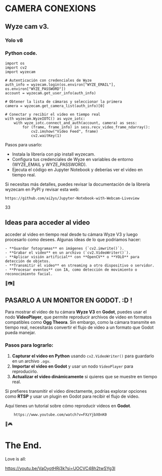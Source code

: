 
# CAMERA CONEXIONS

## Wyze cam v3.

### Yolo v8

### Python code.
    
    import os
    import cv2
    import wyzecam
    
    # Autenticación con credenciales de Wyze
    auth_info = wyzecam.login(os.environ["WYZE_EMAIL"], os.environ["WYZE_PASSWORD"])
    account = wyzecam.get_user_info(auth_info)
    
    # Obtener la lista de cámaras y seleccionar la primera
    camera = wyzecam.get_camera_list(auth_info)[0]
    
    # Conectar y recibir el video en tiempo real
    with wyzecam.WyzeIOTC() as wyze_iotc:
        with wyze_iotc.connect_and_auth(account, camera) as sess:
            for (frame, frame_info) in sess.recv_video_frame_ndarray():
                cv2.imshow("Video Feed", frame)
                cv2.waitKey(1)

Pasos para usarlo:
- Instala la librería con pip install wyzecam.
- Configura tus credenciales de Wyze en variables de entorno (WYZE_EMAIL y WYZE_PASSWORD).
- Ejecuta el código en Jupyter Notebook y deberías ver el video en tiempo real.

Si necesitas más detalles, puedes revisar la documentación de la librería wyzecam en PyPI y revisar esta web:

    https://github.com/ai2ys/Jupyter-Notebook-with-Webcam-Liveview



33

##  Ideas para acceder al video 

acceder al video en tiempo real desde tu cámara Wyze V3 y luego procesarlo como desees. Algunas ideas de lo que podriamos hacer:
    
    - **Guardar fotogramas** en imágenes (`cv2.imwrite()`).
    - **Grabar el video** en un archivo (`cv2.VideoWriter()`).
    - **Aplicar visión artificial** con **OpenCV** o **YOLO** para detección de objetos.
    - **Transmitir el video** en streaming a otro dispositivo o servidor.
    - **Procesar eventos** con IA, como detección de movimiento o reconocimiento facial.

🚀📷✨



## PASARLO A UN MONITOR EN GODOT. :D !

Para mostrar el video de tu cámara **Wyze V3** en **Godot**, puedes usar el nodo **VideoPlayer**, que permite reproducir archivos de video en formatos compatibles como **Ogg Theora**. Sin embargo, como la cámara transmite en tiempo real, necesitarás convertir el flujo de video a un formato que Godot pueda manejar.

### Pasos para lograrlo:
1. **Capturar el video en Python** usando `cv2.VideoWriter()` para guardarlo en un archivo `.ogv`.
2. **Importar el video en Godot** y usar un nodo `VideoPlayer` para reproducirlo.
3. **Actualizar el video dinámicamente** si quieres que se muestre en tiempo real.

Si prefieres transmitir el video directamente, podrías explorar opciones como **RTSP** y usar un plugin en Godot para recibir el flujo de video.

Aquí tienes un tutorial sobre cómo reproducir videos en **Godot**.


        https://www.youtube.com/watch?v=FXzYjbX0nK0


🚀🎮




# The End.

Love is all:

https://youtu.be/VaOyotHRj3k?si=UOCVC48h2twSYg3l
